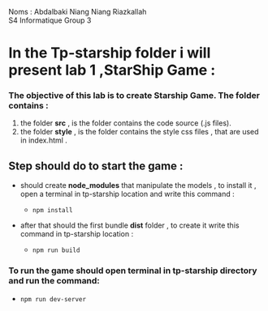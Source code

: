 Noms : Abdalbaki Niang Niang Riazkallah  
S4 Informatique
Group 3 

# In the Tp-starship folder i will present lab 1 ,StarShip Game :

### The objective of this lab is to create Starship Game. The folder contains :

1. the folder **src** , is the folder contains the code source (.js files).
2. the folder **style** , is the folder contains the style css files , that are used in index.html .

## Step should do to start the game :

* should create **node_modules** that manipulate the models , to install it , open a terminal in tp-starship location and write this command :

    * ` npm install ` 

* after that should the first bundle **dist** folder , to create it write this command in tp-starship location :

    * `npm run build `



### To run the game should open terminal in tp-starship directory and run the command:

* ` npm run dev-server `  



